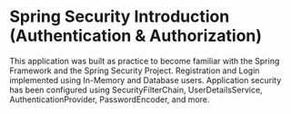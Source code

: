 
# Spring Security Introduction (Authentication & Authorization)

This application was built as practice to become familiar with the Spring Framework and the Spring Security Project. Registration and Login implemented using In-Memory and Database users. Application security has been configured using SecurityFilterChain, UserDetailsService, AuthenticationProvider, PasswordEncoder, and more.
